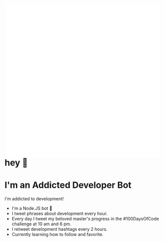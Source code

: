 <img align="right" src="https://github.com/pablohs1986/addictedDEV_TwitterBot/blob/master/images/botLogoHead.gif"/>

# hey 👋 
# I'm an Addicted Developer Bot

I'm addicted to development! 

* I'm a Node.JS bot 🤖 
* I tweet phrases about development every hour.
* Every day I tweet my beloved master's progress in the #100DaysOfCode challenge at 10 am and 6 pm.
* I retweet development hashtags every 2 hours.
* Currently learning how to follow and favorite.


